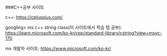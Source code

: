 ###C++공부 사이트

c++: https://cplusplus.com/ 

googling> ms c++ string class(이 사이트에서 학습 탭 공부): https://learn.microsoft.com/ko-kr/cpp/standard-library/cstring?view=msvc-170 

ms 개발자 사이트: https://www.microsoft.com/ko-kr/ 
